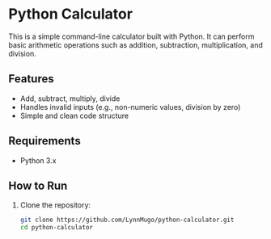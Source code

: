# Python Calculator

This is a simple command-line calculator built with Python. It can perform basic arithmetic operations such as addition, subtraction, multiplication, and division.

## Features

- Add, subtract, multiply, divide
- Handles invalid inputs (e.g., non-numeric values, division by zero)
- Simple and clean code structure

## Requirements

- Python 3.x

## How to Run

1. Clone the repository:
   ```bash
   git clone https://github.com/LynnMugo/python-calculator.git
   cd python-calculator
